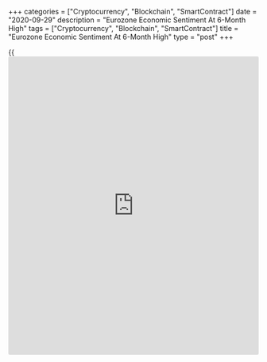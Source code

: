 +++
categories = ["Cryptocurrency", "Blockchain", "SmartContract"]
date = "2020-09-29"
description = "Eurozone Economic Sentiment At 6-Month High"
tags = ["Cryptocurrency", "Blockchain", "SmartContract"]
title = "Eurozone Economic Sentiment At 6-Month High"
type = "post"
+++

{{<iframe id="large-banner" src="https://www.bounty.group/#slide=23.0" width="100%" height="600" scrolling="no" style="border: 0px solid rgb(216, 221, 230); border-radius: 3px;">}}

Eurozone economic confidence index reached a six-month high in September
driven by waning pessimism in industry, retail trade, construction and
services, survey data from the European Commission showed Tuesday.

The economic confidence index rose to 91.1 in September from 87.5 in
August. This was the highest score since March and above economists'
forecast of 89.0.

The indicator remained at a low level and it does not accurately capture
the negative impact of the most recent [coronavirus][1] restrictions,
Andrew Kenningham, an economist at Capital Economics, said.

Unless the second wave of the virus is brought under control, euro-zone
GDP may well contract again in the fourth quarter, the economist noted.

The industrial sentiment index came in at -11.1 versus -12.8 in the
previous month. Sentiment continued to catch up reflecting improvements
in managers' appraisals of the adequacy of stocks of finished products
and the current level of overall order books.

Due to managers' much less negative views on the past [business][2]
situation and past demand, the services confidence indicator advanced to
-11.1 from -17.2 a month ago.

At 13.9, the consumer confidence index matched the flash estimate and
was better than Augusts' score of -14.7.

The slight improvement in consumer confidence resulted from a marked
pick-up in expectations about the general economic situation and a small
improvement in households' views on their financial conditions over the
next 12 month.

At the same time, the retail trade sentiment improved to -8.7 from -10.5
a month ago. The continued but slowing recovery in sentiment resulted
from retailers' more benign views on the past business situation and the
adequacy of the volume of stocks.

The construction confidence index came in at -9.6 compared to -11.8 in
the previous month. There was an important improvement in managers'
employment expectations and a slight improvement in their assessment of
the level of order books, the survey showed.

The business confidence indicator rose to -1.33 in August from -1.80 in
the prior month.

For comments and feedback [contact](https://www.playgroundfx.com/contact/): editorial@rtt[news](https://www.letsplayfx.com/blog/forex-news-website/).com

[Business News][2]

   1. www.rtt[news](https://www.letsplayfx.com/blog/forex-news-website/).com/list/coronavirus.aspx
   2. www.rtt[news](https://www.letsplayfx.com/blog/forex-news-website/).com/Content/Business.aspx